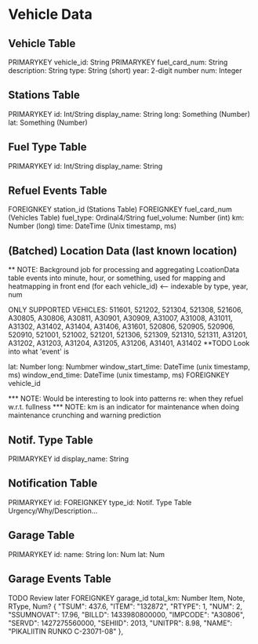 Vehicle Data
=============

Vehicle Table
-------------
PRIMARYKEY vehicle_id: String
PRIMARYKEY fuel_card_num: String
description: String
type: String (short)
year: 2-digit number
num: Integer

Stations Table
--------------
PRIMARYKEY id:  Int/String
display_name: String
long: Something (Number)
lat: Something (Number)

Fuel Type Table
----------------
PRIMARYKEY id: Int/String
display_name: String

Refuel Events Table
---------------------
FOREIGNKEY station_id (Stations Table)
FOREIGNKEY fuel_card_num (Vehicles Table)
fuel_type: Ordinal4/String
fuel_volume: Number (int)
km: Number (long)
time: DateTime (Unix timestamp, ms)

(Batched) Location Data (last known location)
-----------------------------------
** NOTE: Background job for processing and aggregating LcoationData table events into minute, hour, or something, used for mapping and heatmapping in front end (for each vehicle_id) <-- indexable by type, year, num

ONLY SUPPORTED VEHICLES: 511601, 521202, 521304, 521308, 521606, A30805, A30806, A30811, A30901, A30909, A31007, A31008, A31011, A31302, A31402, A31404, A31406, A31601, 520806, 520905, 520906, 520910, 521001, 521002, 521201, 521306, 521309, 521310, 521311, A31201, A31202, A31203, A31204, A31205, A31206, A31401, A31402
**TODO Look into what 'event' is

lat: Number
long: Numbmer
window_start_time: DateTime (unix timestamp, ms)
window_end_time: DateTime (unix timestamp, ms)
FOREIGNKEY vehicle_id



*** NOTE: Would be interesting to look into patterns re: when they refuel w.r.t. fullness
*** NOTE: km is an indicator for maintenance when doing maintenance crunching and warning prediction



Notif. Type Table
----------------
PRIMARYKEY id
display_name: String

Notification Table
-------------------
PRIMARYKEY id:
FOREIGNKEY type_id: Notif. Type Table
Urgency/Why/Description...



Garage Table
-------------
PRIMARYKEY id:
name: String
lon: Num
lat: Num

Garage Events Table
-----------------------
TODO Review later
FOREIGNKEY garage_id
total_km: Number
Item, Note, RType, Num?
{
  "TSUM": 437.6,
  "ITEM": "132872",
  "RTYPE": 1,
  "NUM": 2,
  "SSUMNOVAT": 17.96,
  "BILLD": 1433980800000,
  "IMPCODE": "A30806",
  "SERVD": 1427275560000,
  "SEHIID": 2013,
  "UNITPR": 8.98,
  "NAME": "PIKALIITIN RUNKO C-23071-08"
},
